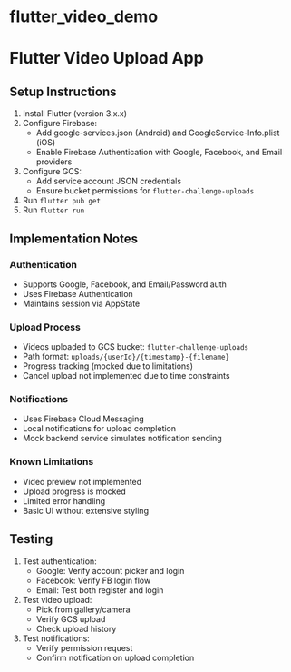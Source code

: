 # flutter_video_demo

# Flutter Video Upload App

## Setup Instructions
1. Install Flutter (version 3.x.x)
2. Configure Firebase:
   - Add google-services.json (Android) and GoogleService-Info.plist (iOS)
   - Enable Firebase Authentication with Google, Facebook, and Email providers
3. Configure GCS:
   - Add service account JSON credentials
   - Ensure bucket permissions for `flutter-challenge-uploads`
4. Run `flutter pub get`
5. Run `flutter run`

## Implementation Notes
### Authentication
- Supports Google, Facebook, and Email/Password auth
- Uses Firebase Authentication
- Maintains session via AppState

### Upload Process
- Videos uploaded to GCS bucket: `flutter-challenge-uploads`
- Path format: `uploads/{userId}/{timestamp}-{filename}`
- Progress tracking (mocked due to limitations)
- Cancel upload not implemented due to time constraints

### Notifications
- Uses Firebase Cloud Messaging
- Local notifications for upload completion
- Mock backend service simulates notification sending

### Known Limitations
- Video preview not implemented
- Upload progress is mocked
- Limited error handling
- Basic UI without extensive styling

## Testing
1. Test authentication:
   - Google: Verify account picker and login
   - Facebook: Verify FB login flow
   - Email: Test both register and login
2. Test video upload:
   - Pick from gallery/camera
   - Verify GCS upload
   - Check upload history
3. Test notifications:
   - Verify permission request
   - Confirm notification on upload completion
